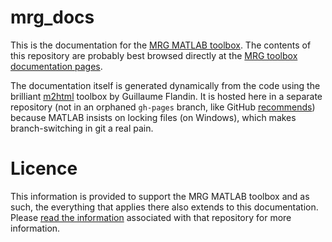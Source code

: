 # mrg_docs
This is the documentation for the [MRG MATLAB toolbox][mrg]. The contents of this repository are probably best browsed directly at the [MRG toolbox documentation pages][mrg_docs].  

The documentation itself is generated dynamically from the code using the brilliant [m2html][m2html] toolbox by Guillaume Flandin. It is hosted here in a separate repository (not in an orphaned `gh-pages` branch, like GitHub [recommends][ghpagedocs]) because MATLAB insists on locking files (on Windows), which makes branch-switching in git a real pain.

# Licence
This information is provided to support the MRG MATLAB toolbox and as such, the everything that applies there also extends to this documentation.  Please [read the information][mrg] associated with that repository for more information.  

[m2html]: http://www.artefact.tk/software/matlab/m2html
[mrg]: https://github.com/dpritchard/mrg#readme
[mrg_docs]: http://dpritchard.github.io/mrg_docs
[ghpagedocs]: https://help.github.com/articles/creating-project-pages-manually

